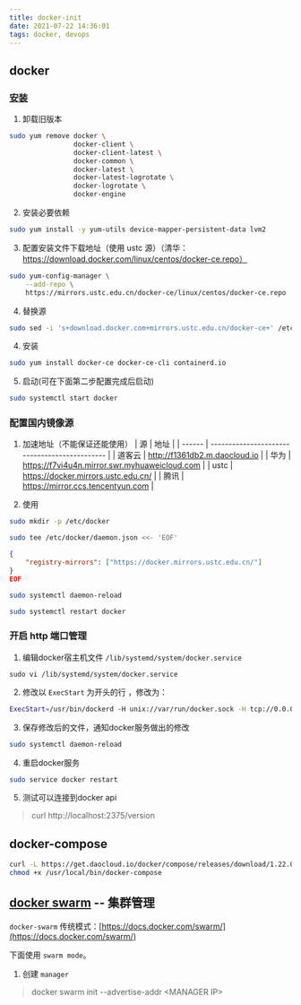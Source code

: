 ```yaml
---
title: docker-init
date: 2021-07-22 14:36:01
tags: docker, devops
---
```


## docker
### [安装](https://docs.docker.com/install/linux/docker-ce/centos/)

1. 卸载旧版本
```sh
sudo yum remove docker \
                docker-client \
                docker-client-latest \
                docker-common \
                docker-latest \
                docker-latest-logrotate \
                docker-logrotate \
                docker-engine
```
<!-- more -->
2. 安装必要依赖
```sh
sudo yum install -y yum-utils device-mapper-persistent-data lvm2
```

3. 配置安装文件下载地址（使用 ustc 源）（清华：https://download.docker.com/linux/centos/docker-ce.repo）
```sh
sudo yum-config-manager \
    --add-repo \
    https://mirrors.ustc.edu.cn/docker-ce/linux/centos/docker-ce.repo
```

4. 替换源
```sh
sudo sed -i 's+download.docker.com+mirrors.ustc.edu.cn/docker-ce+' /etc/yum.repos.d/docker-ce.repo
```

4. 安装
```sh
sudo yum install docker-ce docker-ce-cli containerd.io
```

5. 启动(可在下面第二步配置完成后启动)
```sh
sudo systemctl start docker
```

### 配置国内镜像源
1. 加速地址（不能保证还能使用）
| 源     | 地址                                          |
| ------ | --------------------------------------------- |
| 道客云 | http://f1361db2.m.daocloud.io                 |
| 华为   | https://f7vi4u4n.mirror.swr.myhuaweicloud.com |
| ustc   | https://docker.mirrors.ustc.edu.cn/           |
| 腾讯   | https://mirror.ccs.tencentyun.com             |

2. 使用
```sh
sudo mkdir -p /etc/docker
```
```sh
sudo tee /etc/docker/daemon.json <<- 'EOF'
```
```json
{
    "registry-mirrors": ["https://docker.mirrors.ustc.edu.cn/"]
}
EOF
```
```sh
sudo systemctl daemon-reload
```
```sh
sudo systemctl restart docker
```

### 开启 http 端口管理
1. 编辑docker宿主机文件 `/lib/systemd/system/docker.service`
```
sudo vi /lib/systemd/system/docker.service
```
2. 修改以 `ExecStart` 为开头的行 ，修改为：
```sh
ExecStart=/usr/bin/dockerd -H unix://var/run/docker.sock -H tcp://0.0.0.0:2375
```
3. 保存修改后的文件，通知docker服务做出的修改
```sh
sudo systemctl daemon-reload
```
4. 重启docker服务
```sh
sudo service docker restart
```
5. 测试可以连接到docker api
> curl http://localhost:2375/version

## docker-compose
```sh
curl -L https://get.daocloud.io/docker/compose/releases/download/1.22.0/docker-compose-\`uname -s\`-\`uname -m\` > /usr/local/bin/docker-compose
chmod +x /usr/local/bin/docker-compose
```

## [docker swarm](https://docs.docker.com/engine/swarm/) -- 集群管理  
`docker-swarm` 传统模式：[https://docs.docker.com/swarm/](https://docs.docker.com/swarm/)

下面使用 `swarm mode`。

1. 创建 `manager`  
> docker swarm init --advertise-addr \<MANAGER IP\>